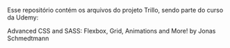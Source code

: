 Esse repositório contém os arquivos do projeto Trillo, sendo parte do curso da Udemy:

Advanced CSS and SASS: Flexbox, Grid, Animations and More!
by Jonas Schmedtmann

